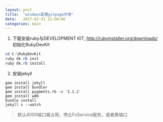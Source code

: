 ```yaml
---
layout: post
title:  "windwos配置gitpage环境"
date:   2017-03-31 12:50:00
categories: main
---
```


1. 下载安装ruby与DEVELOPMENT KIT,  http://rubyinstaller.org/downloads/
初始化RubyDevKit
```powershell
cd C:\RubyDevKit
ruby dk.rb init
ruby dk.rb install
```
2. 安装jekyll
```
gem install jekyll
gem install bundler
gem install pygments.rb -v '1.1.1'
gem install wdm
bundle install
jekyll s --watch
```
> 默认4000端口被占用，停止FxService服务，或者换端口